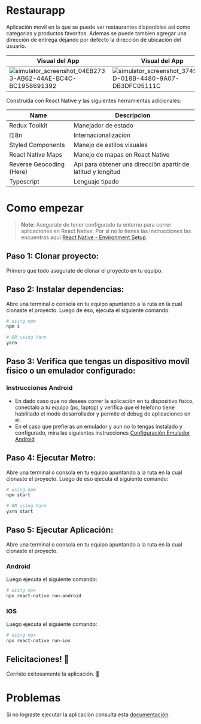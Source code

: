 # Restaurapp

Aplicación movil en la que se puede ver restaurantes disponibles asì como categorias y productos favoritos. Ademas se puede tambien agregar una direcciòn de entrega dejando por defecto la dirección de ubicaciòn del usuario. 


| Visual del App | Visual del App | Visual del App | Visual del App | Visual del App |
| ---      | ---       | ---       | ---       | ---       |
| ![simulator_screenshot_04EB2733-AB62-44AE-BC4C-BC1958691392](https://github.com/kremvalo/restaurapp/assets/32576306/2f327f61-854c-4142-ac4a-1cfe89f0613d) | ![simulator_screenshot_3745C2CD-018B-4480-9A07-DB3DFC05111C](https://github.com/kremvalo/restaurapp/assets/32576306/a930fc63-53e2-436e-9fe1-a438417f5c0a) | ![simulator_screenshot_B0DD96DC-AE39-4BC9-8CF2-C03F2B17695C](https://github.com/kremvalo/restaurapp/assets/32576306/d1126851-5680-442e-a8a9-1d23f7086192) | ![simulator_screenshot_97A50CDB-1206-4C2B-A72E-DDD0D81040EB](https://github.com/kremvalo/restaurapp/assets/32576306/3dfed0b6-3601-45c6-9538-99340fbd1a8c) | ![simulator_screenshot_435CD12E-4C26-4CB3-8C24-9784FD1A023D](https://github.com/kremvalo/restaurapp/assets/32576306/0a8f2960-8a2b-4102-925a-8d735e142913) |




Construida con React Native y las siguientes herramientas adicionales: 

| Name     | Descripcion |
| ---      | ---       |
| Redux Toolkit | Manejador de estado |
| I18n     | Internacionalizaciòn        |
| Styled Components     | Manejo de estilos visuales        |
| React Native Maps     | Manejo de mapas en React Native        |
| Reverse Geocoding (Here)     | Api para obtener una direcciòn apartir de latitud y longitud        |
| Typescript     | Lenguaje tipado        |


# Como empezar

>**Note**: Asegurate de tener configurado tu entorno para correr aplicaciones en React Native. Por si no lo tienes las instrucciones las encuentras aquí [React Native - Environment Setup](https://reactnative.dev/docs/environment-setup).


## Paso 1: Clonar proyecto: 

Primero que todo asegurate de clonar el proyecto en tu equipo. 

## Paso 2: Instalar dependencias: 

Abre una terminal o consola en tu equipo apuntando a la ruta en la cual clonaste el proyecto. 
Luego de eso, ejecuta el siguiente comando: 

```bash
# using npm
npm i

# OR using Yarn
yarn
```
## Paso 3: Verifica que tengas un dispositivo movil fisico o un emulador configurado: 

### Instrucciones Android

- En dado caso que no desees correr la aplicaciòn en tu dispositivo fisico, conectalo a tu equipo (pc, laptop) y verifica que el telefono tiene habilitado el modo desarrollador y permite el debug de aplicaciones en el.
- En el caso que prefieras un emulador y aun no lo tengas instalado y configurado, mira las siguientes instrucciones  [Configuración Emulador Android](https://developer.android.com/studio/run/emulator?hl=es-419)

## Paso 4: Ejecutar Metro: 

Abre una terminal o consola en tu equipo apuntando a la ruta en la cual clonaste el proyecto. 
Luego de eso ejecuta el siguiente comando: 

```bash
# using npm
npm start

# OR using Yarn
yarn start
```

## Paso 5: Ejecutar Aplicación: 

Abre una terminal o consola en tu equipo apuntando a la ruta en la cual clonaste el proyecto. 

### Android 
Luego ejecuta el siguiente comando: 

```bash
# using npx
npx react-native run-android
```

### IOS 
Luego ejecuta el siguiente comando: 

```bash
# using npx
npx react-native run-ios

```

## Felicitaciones! :tada:

Corriste exitosamente la aplicación. :partying_face:

# Problemas

Si no lograste ejecutar la aplicaciòn consulta esta [documentación](https://reactnative.dev/docs/troubleshooting).
